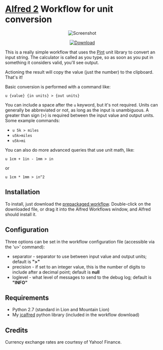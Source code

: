 [Alfred 2][alfred] Workflow for unit conversion
===============================================

<p align="center">
<img alt="Screenshot" src="http://dl.dropbox.com/s/gmep3v3hc5tvn57/jc-units_screenshot.png" />
</p>

<p align="center">
  <a href="http://dl.dropbox.com/s/kxzv83fkpw7caow/jc-units.alfredworkflow"><img src="http://dl.dropbox.com/s/m823ene4il9cnac/dl_button.png" alt="Download"></a>
</p>

This is a really simple workflow that uses the <a href="https://github.com/hgrecco/pint">Pint</a>
unit library to convert an input string. The calculator is called as you type,
so as soon as you put in something it considers valid, you'll see output.

Actioning the result will copy the value (just the number) to the clipboard.
That's it!

Basic conversion is performed with a command like:

    u {value} {in units} > {out units}

You can include a space after the `u` keyword, but it's not required. Units can
generally be abbreviated or not, as long as the input is unambiguous. A greater
than sign (>) is required between the input value and output units. Some example
commands:

* `u 5k > miles`
* `u5k>miles`
* `u5k>mi`

You can also do more advanced queries that use unit math, like:

    u 1cm + 1in - 1mm > in

or

    u 1cm * 1mm > in^2

Installation
------------

To install, just download the [prepackaged workflow][pkg].  Double-click on the
downloaded file, or drag it into the Alfred Workflows window, and Alfred should
install it.


Configuration
-------------

Three options can be set in the workflow configuration file (accessible via the 'u>' command):

* separator - separator to use between input value and output units; default is **">"**
* precision - if set to an integer value, this is the number of digits to include after a decimal point; default is **null**
* loglevel - what level of messages to send to the debug log; default is **"INFO"**


Requirements
------------

* Python 2.7 (standard in Lion and Mountain Lion)
* My [jcalfred][jcalfred] python library (included in the workflow download)

Credits
-------

Currency exchange rates are courtesy of Yahoo! Finance.

[pkg]: http://dl.dropbox.com/s/kxzv83fkpw7caow/jc-units.alfredworkflow
[jcalfred]: https://github.com/jason0x43/jcalfred
[alfred]: http://www.alfredapp.com
[icons]: http://www.weathericonsets.com
[wund]: http://www.weatherunderground.com
[fio]: http://forecast.io
